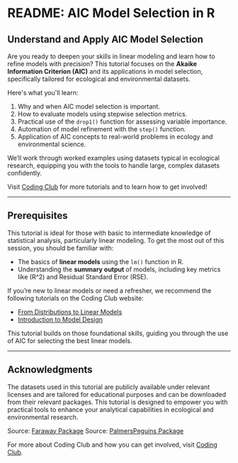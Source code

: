 # README: AIC Model Selection in R

## Understand and Apply AIC Model Selection

Are you ready to deepen your skills in linear modeling and learn how to refine models with precision? This tutorial focuses on the **Akaike Information Criterion (AIC)** and its applications in model selection, specifically tailored for ecological and environmental datasets.

Here's what you'll learn:

1. Why and when AIC model selection is important.
2. How to evaluate models using stepwise selection metrics.
3. Practical use of the `drop1()` function for assessing variable importance.
4. Automation of model refinement with the `step()` function.
5. Application of AIC concepts to real-world problems in ecology and environmental science.

We’ll work through worked examples using datasets typical in ecological research, equipping you with the tools to handle large, complex datasets confidently.

Visit [Coding Club](https://ourcodingclub.github.io/) for more tutorials and to learn how to get involved!

---

## Prerequisites

This tutorial is ideal for those with basic to intermediate knowledge of statistical analysis, particularly linear modeling. To get the most out of this session, you should be familiar with:

- The basics of **linear models** using the `lm()` function in R.
- Understanding the **summary output** of models, including key metrics like \(R^2\) and Residual Standard Error (RSE).

If you’re new to linear models or need a refresher, we recommend the following tutorials on the Coding Club website:  
- [From Distributions to Linear Models](https://ourcodingclub.github.io/tutorials/modelling/)  
- [Introduction to Model Design](https://ourcodingclub.github.io/tutorials/model-design/)

This tutorial builds on those foundational skills, guiding you through the use of AIC for selecting the best linear models.

---

## Acknowledgments

The datasets used in this tutorial are publicly available under relevant licenses and are tailored for educational purposes and can be downloaded from their relevant packages. This tutorial is designed to empower you with practical tools to enhance your analytical capabilities in ecological and environmental research. 

Source: [Faraway Package](https://cran.r-project.org/web/packages/faraway/index.html)
Source: [PalmersPeguins Package](https://cran.r-project.org/web/packages/palmerpenguins/index.html)


For more about Coding Club and how you can get involved, visit [Coding Club](https://ourcodingclub.github.io/).
